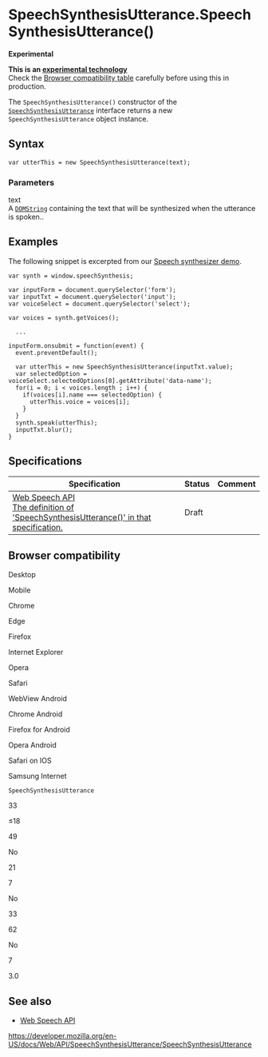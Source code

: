 SpeechSynthesisUtterance.SpeechSynthesisUtterance()
===================================================

**Experimental**

**This is an [experimental technology](https://developer.mozilla.org/en-US/docs/MDN/Guidelines/Conventions_definitions#experimental)**  
Check the [Browser compatibility table](#browser_compatibility) carefully before using this in production.

The `SpeechSynthesisUtterance()` constructor of the [`SpeechSynthesisUtterance`](../speechsynthesisutterance) interface returns a new `SpeechSynthesisUtterance` object instance.

Syntax
------

    var utterThis = new SpeechSynthesisUtterance(text);

### Parameters

text  
A [`DOMString`](../domstring) containing the text that will be synthesized when the utterance is spoken..

Examples
--------

The following snippet is excerpted from our [Speech synthesizer demo](https://github.com/mdn/web-speech-api/tree/master/speak-easy-synthesis).

    var synth = window.speechSynthesis;

    var inputForm = document.querySelector('form');
    var inputTxt = document.querySelector('input');
    var voiceSelect = document.querySelector('select');

    var voices = synth.getVoices();

      ...

    inputForm.onsubmit = function(event) {
      event.preventDefault();

      var utterThis = new SpeechSynthesisUtterance(inputTxt.value);
      var selectedOption = voiceSelect.selectedOptions[0].getAttribute('data-name');
      for(i = 0; i < voices.length ; i++) {
        if(voices[i].name === selectedOption) {
          utterThis.voice = voices[i];
        }
      }
      synth.speak(utterThis);
      inputTxt.blur();
    }

Specifications
--------------

<table><thead><tr class="header"><th>Specification</th><th>Status</th><th>Comment</th></tr></thead><tbody><tr class="odd"><td><a href="https://wicg.github.io/speech-api/#dom-speechsynthesisutterance-speechsynthesisutterance">Web Speech API<br />
<span class="small">The definition of 'SpeechSynthesisUtterance()' in that specification.</span></a></td><td><span class="spec-draft">Draft</span></td><td></td></tr></tbody></table>

Browser compatibility
---------------------

Desktop

Mobile

Chrome

Edge

Firefox

Internet Explorer

Opera

Safari

WebView Android

Chrome Android

Firefox for Android

Opera Android

Safari on IOS

Samsung Internet

`SpeechSynthesisUtterance`

33

≤18

49

No

21

7

No

33

62

No

7

3.0

See also
--------

-   [Web Speech API](../web_speech_api)

<a href="https://developer.mozilla.org/en-US/docs/Web/API/SpeechSynthesisUtterance/SpeechSynthesisUtterance" class="_attribution-link">https://developer.mozilla.org/en-US/docs/Web/API/SpeechSynthesisUtterance/SpeechSynthesisUtterance</a>
